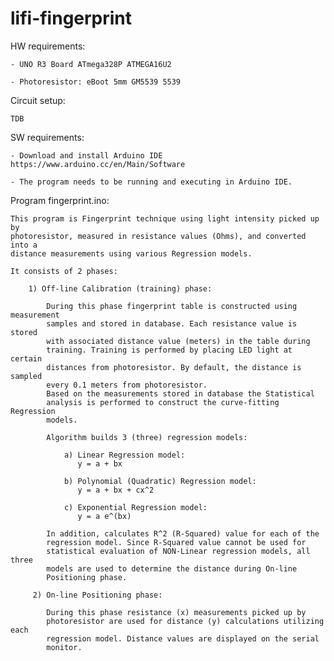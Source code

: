 # lifi-fingerprint
HW requirements:

    - UNO R3 Board ATmega328P ATMEGA16U2

    - Photoresistor: eBoot 5mm GM5539 5539

Circuit setup:

    TDB 

SW requirements:

    - Download and install Arduino IDE https://www.arduino.cc/en/Main/Software

    - The program needs to be running and executing in Arduino IDE.

Program fingerprint.ino:

    This program is Fingerprint technique using light intensity picked up by
    photoresistor, measured in resistance values (Ohms), and converted into a
    distance measurements using various Regression models.

    It consists of 2 phases:

        1) Off-line Calibration (training) phase:

            During this phase fingerprint table is constructed using measurement
            samples and stored in database. Each resistance value is stored
            with associated distance value (meters) in the table during
            training. Training is performed by placing LED light at certain
            distances from photoresistor. By default, the distance is sampled
            every 0.1 meters from photoresistor.
            Based on the measurements stored in database the Statistical
            analysis is performed to construct the curve-fitting Regression
            models.

            Algorithm builds 3 (three) regression models:

                a) Linear Regression model:
                   y = a + bx

                b) Polynomial (Quadratic) Regression model:
                   y = a + bx + cx^2

                c) Exponential Regression model:
                   y = a e^(bx)

            In addition, calculates R^2 (R-Squared) value for each of the
            regression model. Since R-Squared value cannot be used for
            statistical evaluation of NON-Linear regression models, all three
            models are used to determine the distance during On-line
            Positioning phase.

         2) On-line Positioning phase:

            During this phase resistance (x) measurements picked up by
            photoresistor are used for distance (y) calculations utilizing each
            regression model. Distance values are displayed on the serial
            monitor.
